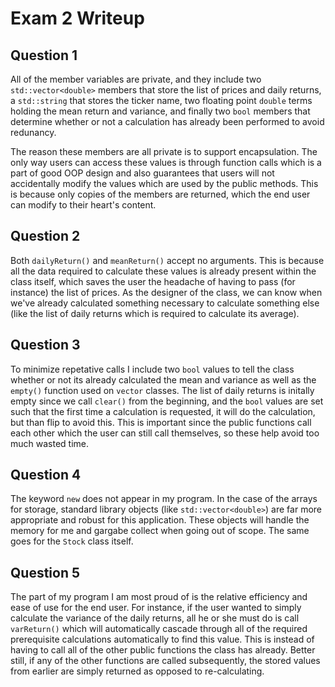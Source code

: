 # Exam 2 Writeup

## Question 1
All of the member variables are private, and they include two `std::vector<double>` members that store the list of prices and daily returns, a `std::string` that stores the ticker name, two floating point `double` terms holding the mean return and variance, and finally two `bool` members that determine whether or not a calculation has already been performed to avoid redunancy.

The reason these members are all private is to support encapsulation. The only way users can access these values is through function calls which is a part of good OOP design and also guarantees that users will not accidentally modify the values which are used by the public methods. This is because only copies of the members are returned, which the end user can modify to their heart's content.

## Question 2
Both `dailyReturn()` and `meanReturn()` accept no arguments. This is because all the data required to calculate these values is already present within the class itself, which saves the user the headache of having to pass (for instance) the list of prices. As the designer of the class, we can know when we've already calculated something necessary to calculate something else (like the list of daily returns which is required to calculate its average).

## Question 3
To minimize repetative calls I include two `bool` values to tell the class whether or not its already calculated the mean and variance as well as the `empty()` function used on `vector` classes. The list of daily returns is initally empty since we call `clear()` from the beginning, and the `bool` values are set such that the first time a calculation is requested, it will do the calculation, but than flip to avoid this. This is important since the public functions call each other which the user can still call themselves, so these help avoid too much wasted time.

## Question 4
The keyword `new` does not appear in my program. In the case of the arrays for storage, standard library objects (like `std::vector<double>`) are far more appropriate and robust for this application. These objects will handle the memory for me and gargabe collect when going out of scope. The same goes for the `Stock` class itself.

## Question 5
The part of my program I am most proud of is the relative efficiency and ease of use for the end user. For instance, if the user wanted to simply calculate the variance of the daily returns, all he or she must do is call `varReturn()` which will automatically cascade through all of the required prerequisite calculations automatically to find this value. This is instead of having to call all of the other public functions the class has already. Better still, if any of the other functions are called subsequently, the stored values from earlier are simply returned as opposed to re-calculating.